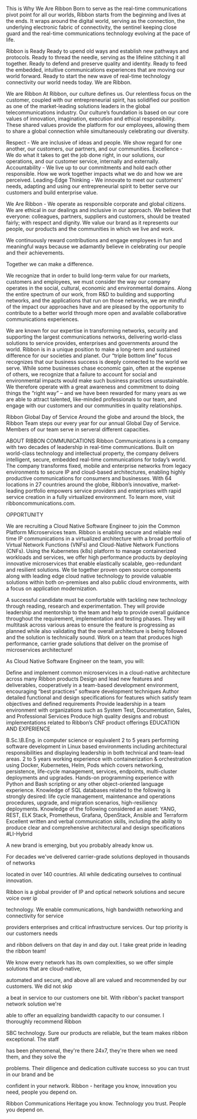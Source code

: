 This is Why We Are Ribbon
Born to serve as the real-time communications pivot point for all our worlds, Ribbon starts from the beginning and lives at the ends. It wraps around the digital world, serving as the connection, the underlying electronic fabric of connectivity, the sentinel keeping close guard and the real-time communications technology evolving at the pace of life.

Ribbon is Ready
Ready to upend old ways and establish new pathways and protocols. Ready to thread the needle, serving as the lifeline stitching it all together. Ready to defend and preserve quality and identity. Ready to feed the embedded, intuitive communications experiences that are moving our world forward. Ready to start the new wave of real-time technology connectivity our world needs today. We are Ribbon.

We are Ribbon
At Ribbon, our culture defines us. Our relentless focus on the customer, coupled with our entrepreneurial spirit, has solidified our position as one of the market-leading solutions leaders in the global telecommunications industry. Our culture’s foundation is based on our core values of innovation, imagination, execution and ethical responsibility. These shared values provide the platform for our employees, allowing them to share a global connection while simultaneously celebrating our diversity.

Respect - We are inclusive of ideas and people. We show regard for one another, our customers, our partners, and our communities.
Excellence - We do what it takes to get the job done right, in our solutions, our operations, and our customer service, internally and externally.
Accountability - We live up to our commitments and hold each other responsible. How we work together impacts what we do and how we are perceived.
Leading-Edge Thinking - We innovate to meet our customers’ needs, adapting and using our entrepreneurial spirit to better serve our customers and build enterprise value.

We Are Ribbon - We operate as responsible corporate and global citizens. We are ethical in our dealings and inclusive in our approach. We believe that everyone: colleagues, partners, suppliers and customers, should be treated fairly; with respect and dignity. We value our brand as it represents our people, our products and the communities in which we live and work.

We continuously reward contributions and engage employees in fun and meaningful ways because we adamantly believe in celebrating our people and their achievements.

Together we can make a difference.

We recognize that in order to build long-term value for our markets, customers and employees, we must consider the way our company operates in the social, cultural, economic and environmental domains. Along the entire spectrum of our work, from R&D to building and supporting networks, and the applications that run on those networks, we are mindful of the impact our approaches have and are pleased by the opportunity to contribute to a better world through more open and available collaborative communications experiences.

We are known for our expertise in transforming networks, security and supporting the largest communications networks, delivering world-class solutions to service provides, enterprises and governments around the world. Ribbon is in a unique position to make a long-term and sustained difference for our societies and planet. Our “triple bottom line” focus recognizes that our business success is deeply connected to the world we serve. While some businesses chase economic gain, often at the expense of others, we recognize that a failure to account for social and environmental impacts would make such business practices unsustainable. We therefore operate with a great awareness and commitment to doing things the “right way” – and we have been rewarded for many years as we are able to attract talented, like-minded professionals to our team, and engage with our customers and our communities in quality relationships.

Ribbon Global Day of Service
Around the globe and around the block, the Ribbon Team steps our every year for our annual Global Day of Service. Members of our team serve in serveral different capacities. 

ABOUT RIBBON COMMUNICATIONS
Ribbon Communications is a company with two decades of leadership in real-time communications. Built on world-class technology and intellectual property, the company delivers intelligent, secure, embedded real-time communications for today’s world.  The company transforms fixed, mobile and enterprise networks from legacy environments to secure IP and cloud-based architectures, enabling highly productive communications for consumers and businesses.  With 64 locations in 27 countries around the globe, Ribbon’s innovative, market-leading portfolio empowers service providers and enterprises with rapid service creation in a fully virtualized environment.  To learn more, visit ribboncommunications.com.

OPPORTUNITY

We are recruiting a Cloud Native Software Engineer to join the Common Platform Microservices team.  Ribbon is enabling secure and reliable real time IP communications in a virtualized architecture with a broad portfolio of Virtual Network Functions (VNFs) and Cloud-Native Network Functions (CNFs).  Using the Kubernetes (k8s) platform to manage containerized workloads and services, we offer high performance products by deploying innovative microservices that enable elastically scalable, geo-redundant and resilient solutions.  We tie together proven open source components along with leading edge cloud native technology to provide valuable solutions within both on-premises and also public cloud environments, with a focus on application modernization.

A successful candidate must be comfortable with tackling new technology through reading, research and experimentation.  They will provide leadership and mentorship to the team and help to provide overall guidance throughout the requirement, implementation and testing phases.  They will multitask across various areas to ensure the feature is progressing as planned while also validating that the overall architecture is being followed and the solution is technically sound.  Work on a team that produces high performance, carrier grade solutions that deliver on the promise of microservices architecture!

As Cloud Native Software Engineer on the team, you will:

Define and implement common microservices in a cloud-native architecture across many Ribbon products
Design and lead new features and deliverables, cooperatively in a team-based development environment, encouraging “best practices” software development techniques
Author detailed functional and design specifications for features which satisfy team objectives and defined requirements
Provide leadership in a team environment with organizations such as System Test, Documentation, Sales, and Professional Services
Produce high quality designs and robust implementations related to Ribbon’s CNF product offerings
EDUCATION AND EXPERIENCE

B.Sc.\B.Eng. in computer science or equivalent
2 to 5 years performing software development in Linux based environments including architectural responsibilities and displaying leadership in both technical and team-lead areas.
2 to 5 years working experience with containerization & orchestration using Docker, Kubernetes, Helm, Pods which covers networking, persistence, life-cycle management, services, endpoints, multi-cluster deployments and upgrades.
Hands-on programming experience with Python and Bash scripting or any other object-oriented language experience.
Knowledge of SQL databases related to the following is strongly desired:  life cycle management, maintenance and operations procedures, upgrade, and migration scenarios, high-resiliency deployments.
Knowledge of the following considered an asset:  YANG, REST, ELK Stack, Prometheus, Grafana, OpenStack, Ansible and Terraform
Excellent written and verbal communication skills, including the ability to produce clear and comprehensive architectural and design specifications
#LI-Hybrid

A new brand is emerging, but  you probably already know us.  

For decades we've delivered carrier-grade  solutions deployed in thousands of networks  

located in over 140 countries. All while  dedicating ourselves to continual innovation.  

Ribbon is a global provider of IP and optical  network solutions and secure voice over ip  

technology. We enable communications, high  bandwidth networking and connectivity for service  

providers enterprises and critical infrastructure  services. Our top priority is our customers needs  

and ribbon delivers on that day in and day out.  I take great pride in leading the ribbon team!  

We know every network has its own complexities, so  we offer simple solutions that are cloud-native,  

automated and secure, and above all are valued  and recommended by our customers. We did not skip  

a beat in service to our customers one bit. With  ribbon's packet transport network solution we're  

able to offer an equalizing bandwidth capacity  to our consumer. I thoroughly recommend Ribbon  

SBC technology. Sure our products are reliable,  but the team makes ribbon exceptional. The staff  

has been phenomenal, they're there 24x7, they're  there when we need them, and they solve the  

problems. Their diligence and dedication cultivate  success so you can trust in our brand and be  

confident in your network. Ribbon - heritage you  know, innovation you need, people you depend on.

Ribbon Communications
Heritage you know.
Technology you trust.
People you depend on.

